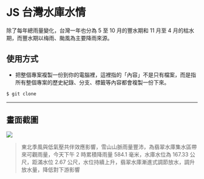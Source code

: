 # JS 台灣水庫水情

除了每年總雨量變化，台灣一年也分為 5 至 10 月的豐水期和 11 月至 4 月的枯水期，而豐水期以梅雨、颱風為主要降雨來源。

## 使用方式
- 把整個專案複製一份到你的電腦裡，這裡指的「內容」不是只有檔案，而是指所有整個專案的歷史紀錄、分支、標籤等內容都會複製一份下來。
```sh
$ git clone
```

----

## 畫面截圖
![](https://i.imgur.com/F33SHIy.png)
>  東北季風與低氣壓共伴效應影響，雪山山脈雨量豐沛，為翡翠水庫集水區帶來可觀雨量，今天下午 2 時累積降雨量 584.1 毫米，水庫水位為 167.33 公尺，距滿水位 2.67 公尺，水位持續上升，翡翠水庫漸進式調節放水，調升放水量，降低對下游影響
